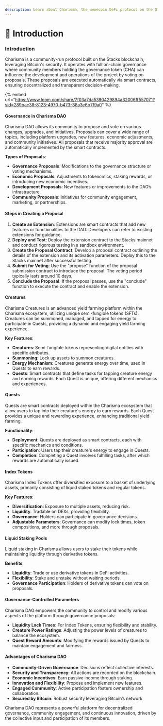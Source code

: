 ```yaml
---
description: Learn about Charisma, the memecoin DeFi protocol on the Stacks blockchain
---
```


# 👋 Introduction

### Introduction

Charisma is a community-run protocol built on the Stacks blockchain, leveraging Bitcoin's security. It operates with full on-chain governance where community members holding the governance token (CHA) can influence the development and operations of the project by voting on proposals. These proposals are executed automatically via smart contracts, ensuring decentralized and transparent decision-making.

{% embed url="https://www.loom.com/share/7f03a7da5380429894a32006ff557071?sid=289bac38-8123-4970-b473-38a3e6b7f9a0" %}

#### Governance in Charisma DAO

Charisma DAO allows its community to propose and vote on various changes, upgrades, and initiatives. Proposals can cover a wide range of topics, including platform upgrades, new features, economic adjustments, and community initiatives. All proposals that receive majority approval are automatically implemented by the smart contracts.

**Types of Proposals**:

* **Governance Proposals**: Modifications to the governance structure or voting mechanisms.
* **Economic Proposals**: Adjustments to tokenomics, staking rewards, or introducing new economic incentives.
* **Development Proposals**: New features or improvements to the DAO’s infrastructure.
* **Community Proposals**: Initiatives for community engagement, marketing, or partnerships.

#### Steps in Creating a Proposal

1. **Create an Extension**: Extensions are smart contracts that add new features or functionalities to the DAO. Developers can refer to existing extensions for guidance.
2. **Deploy and Test**: Deploy the extension contract to the Stacks mainnet and conduct rigorous testing in a sandbox environment.
3. **Create the Proposal Contract**: Develop a proposal contract outlining the details of the extension and its activation parameters. Deploy this to the Stacks mainnet after successful testing.
4. **Submit for Voting**: Use the "propose" function of the proposal submission contract to introduce the proposal. The voting period typically lasts around 10 days.
5. **Conclude the Proposal**: If the proposal passes, use the "conclude" function to execute the contract and enable the extension.

#### Creatures

Charisma Creatures is an advanced yield farming platform within the Charisma ecosystem, utilizing unique semi-fungible tokens (SFTs). Creatures can be summoned, managed, and tapped for energy to participate in Quests, providing a dynamic and engaging yield farming experience.

**Key Features**:

* **Creatures**: Semi-fungible tokens representing digital entities with specific attributes.
* **Summoning**: Lock up assets to summon creatures.
* **Energy Mechanism**: Creatures generate energy over time, used in Quests to earn rewards.
* **Quests**: Smart contracts that define tasks for tapping creature energy and earning rewards. Each Quest is unique, offering different mechanics and experiences.

#### Quests

Quests are smart contracts deployed within the Charisma ecosystem that allow users to tap into their creature's energy to earn rewards. Each Quest provides a unique and rewarding experience, enhancing traditional yield farming.

**Functionality**:

* **Deployment**: Quests are deployed as smart contracts, each with specific mechanics and conditions.
* **Participation**: Users tap their creature's energy to engage in Quests.
* **Completion**: Completing a Quest involves fulfilling tasks, after which rewards are automatically issued.

#### Index Tokens

Charisma Index Tokens offer diversified exposure to a basket of underlying assets, primarily consisting of liquid staked tokens and regular tokens.

**Key Features**:

* **Diversification**: Exposure to multiple assets, reducing risk.
* **Liquidity**: Tradable on DEXs, providing flexibility.
* **Governance**: Holders can participate in governance decisions.
* **Adjustable Parameters**: Governance can modify lock times, token compositions, and more through proposals.

#### Liquid Staking Pools

Liquid staking in Charisma allows users to stake their tokens while maintaining liquidity through derivative tokens.

**Benefits**:

* **Liquidity**: Trade or use derivative tokens in DeFi activities.
* **Flexibility**: Stake and unstake without waiting periods.
* **Governance Participation**: Holders of derivative tokens can vote on proposals.

#### Governance-Controlled Parameters

Charisma DAO empowers the community to control and modify various aspects of the platform through governance proposals:

* **Liquidity Lock Times**: For Index Tokens, ensuring flexibility and stability.
* **Creature Power Ratings**: Adjusting the power levels of creatures to balance the ecosystem.
* **Quest Reward Amounts**: Modifying the rewards issued by Quests to maintain engagement and fairness.

#### Advantages of Charisma DAO

* **Community-Driven Governance**: Decisions reflect collective interests.&#x20;
* **Security and Transparency**: All actions are recorded on the blockchain.&#x20;
* **Economic Incentives**: Earn passive income through staking.&#x20;
* **Innovation and Flexibility**: Propose and implement new features.&#x20;
* **Engaged Community**: Active participation fosters ownership and collaboration.&#x20;
* **Secured by Bitcoin**: Robust security leveraging Bitcoin’s network.

Charisma DAO represents a powerful platform for decentralized governance, community engagement, and continuous innovation, driven by the collective input and participation of its members.
